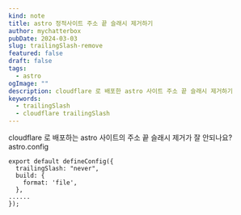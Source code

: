 ```yaml
---
kind: note
title: astro 정적사이트 주소 끝 슬래시 제거하기
author: mychatterbox
pubDate: 2024-03-03
slug: trailingSlash-remove
featured: false
draft: false
tags:
  - astro
ogImage: ""
description: cloudflare 로 배포한 astro 사이트 주소 끝 슬래시 제거하기
keywords:
  - trailingSlash
  - cloudflare trailingSlash
---
```


cloudflare 로 배포하는 astro 사이트의 주소 끝 슬래시 제거가 잘 안되나요?  
astro.config

```astro
export default defineConfig({
  trailingSlash: "never",
  build: {
    format: 'file',
  },
......
});
```
